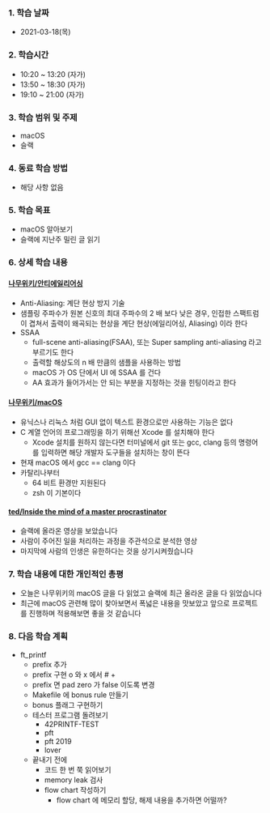 ### 1. 학습 날짜

- 2021-03-18(목)

### 2. 학습시간

- 10:20 ~ 13:20 (자가)
- 13:50 ~ 18:30 (자가)
- 19:10 ~ 21:00 (자가)

### 3. 학습 범위 및 주제

- macOS
- 슬랙

### 4. 동료 학습 방법

- 해당 사항 없음

### 5. 학습 목표

- macOS 알아보기
- 슬랙에 지난주 밀린 글 읽기

### 6. 상세 학습 내용

#### [나무위키/안티에일리어싱](https://namu.wiki/w/안티에일리어싱#s-2)

- Anti-Aliasing: 계단 현상 방지 기술
- 샘플링 주파수가 원본 신호의 최대 주파수의 2 배 보다 낮은 경우, 인접한 스팩트럼이 겹쳐서 출력이 왜곡되는 현상을 계단 현상(에일리어싱, Aliasing) 이라 한다
- SSAA
  - full-scene anti-aliasing(FSAA), 또는 Super sampling anti-aliasing 라고 부르기도 한다
  - 출력할 해상도의 n 배 만큼의 샘플을 사용하는 방법
  - macOS 가 OS 단에서 UI 에 SSAA 를 건다
  - AA 효과가 들어가서는 안 되는 부분을 지정하는 것을 힌팅이라고 한다

#### [나무위키/macOS](https://namu.wiki/w/macOS?from=맥%20OS)

- 유닉스나 리눅스 처럼 GUI 없이 텍스트 환경으로만 사용하는 기능은 없다
- C 계열 언어의 프로그래밍을 하기 위해선 Xcode 를 설치해야 한다
  - Xcode 설치를 원하지 않는다면 터미널에서 git 또는 gcc, clang 등의 명령어를 입력하면 해당 개발자 도구들을 설치하는 창이 뜬다
- 현재 macOS 에서 gcc == clang 이다
- 카탈리나부터
  - 64 비트 환경만 지원된다
  - zsh 이 기본이다

#### [ted/Inside the mind of a master procrastinator](https://www.ted.com/talks/tim_urban_inside_the_mind_of_a_master_procrastinator?utm_campaign=tedspread&utm_medium=referral&utm_source=tedcomshare#t-830543)

- 슬랙에 올라온 영상을 보았습니다
- 사람이 주어진 일을 처리하는 과정을 주관석으로 분석한 영상
- 마지막에 사람의 인생은 유한하다는 것을 상기시켜줬습니다

### 7. 학습 내용에 대한 개인적인 총평

- 오늘은 나무위키의 macOS 글을 다 읽었고 슬랙에 최근 올라온 글을 다 읽었습니다
- 최근에 macOS 관련해 많이 찾아보면서 폭넓은 내용을 맛보았고 앞으로 프로젝트를 진행하며 적용해보면 좋을 것 같습니다

### 8. 다음 학습 계획

- ft\_printf
  - prefix 추가
  - prefix 구현 o 와 x 에서 # +
  - prefix 면 pad zero 가 false 이도록 변경
  - Makefile 에 bonus rule 만들기
  - bonus 플래그 구현하기
  - 테스터 프로그램 돌려보기
    - 42PRINTF-TEST
    - pft
    - pft 2019
    - lover
  - 끝내기 전에
    - 코드 한 번 쭉 읽어보기
    - memory leak 검사
    - flow chart 작성하기
      - flow chart 에 메모리 할당, 해제 내용을 추가하면 어떨까?
